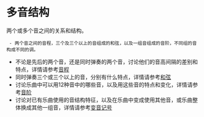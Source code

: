 # 多音结构

两个或多个音之间的关系和结构。

``` - 两个音之间的音程，三个及三个以上的音组成的和弦，以及一组音组成的音阶，不同组的音构成不同的调。```

- 不论是先后的两个音，还是同时弹奏的两个音，讨论他们的音高间隔的差别和特点，详情请参考[音程](https://www.pianoabrsm.com/lesson-music-topic/0202-intervals)
- 同时弹奏三个或三个以上的音，分别有什么特点，详情请参考[和弦](https://www.pianoabrsm.com/lesson-music-topic/0203-chords)
- 讨论乐曲中可以用12种音中的哪些音，以及用这些音的特点和变化，详情请参考[音阶](https://www.pianoabrsm.com/lesson-music-topic/0204-scales)
- 讨论对已有乐曲使用的音结构特征，以及在乐曲中变成使用其他音，或乐曲整体换成其他一组音，详情请参考[变音记号](https://www.pianoabrsm.com/lesson-music-topic/0205-keys)